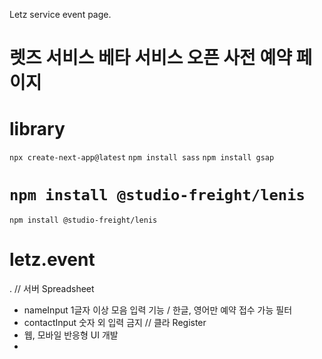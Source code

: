Letz service event page.
# 렛즈 서비스 베타 서비스 오픈 사전 예약 페이지 # 

# library
`npx create-next-app@latest`
`npm install sass`
`npm install gsap`

`npm install @studio-freight/lenis`
=======
`npm install @studio-freight/lenis`

# letz.event
.
// 서버 Spreadsheet 
- nameInput 1글자 이상 모음 입력 기능 / 한글, 영어만 예약 접수 가능 필터
- contactInput 숫자 외 입력 금지
// 클라 Register
- 웹, 모바일 반응형 UI 개발
- 
